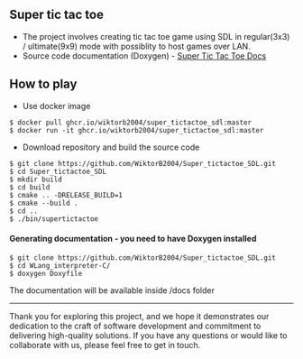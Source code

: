 ## Super tic tac toe
- The project involves creating tic tac toe game using SDL in regular(3x3) / ultimate(9x9) mode with possiblity to host games over LAN. <br>
- Source code documentation (Doxygen) - [Super Tic Tac Toe Docs](https://wiktorb2004.github.io/Super_tictactoe_SDL/)

## How to play

- Use docker image
```
$ docker pull ghcr.io/wiktorb2004/super_tictactoe_sdl:master
$ docker run -it ghcr.io/wiktorb2004/super_tictactoe_sdl:master
``` 
- Download repository and build the source code
```
$ git clone https://github.com/WiktorB2004/Super_tictactoe_SDL.git
$ cd Super_tictactoe_SDL
$ mkdir build
$ cd build
$ cmake .. -DRELEASE_BUILD=1
$ cmake --build .
$ cd ..
$ ./bin/supertictactoe
```

#### Generating documentation - you need to have Doxygen installed

```
$ git clone https://github.com/WiktorB2004/Super_tictactoe_SDL.git
$ cd WLang_interpreter-C/
$ doxygen Doxyfile
```
The documentation will be available inside /docs folder

- - - -
Thank you for exploring this project, and we hope it demonstrates our dedication to the craft of software development and commitment to delivering high-quality solutions. If you have any questions or would like to collaborate with us, please feel free to get in touch.
